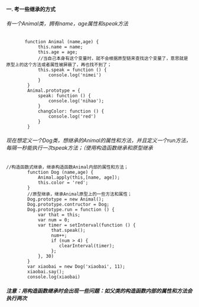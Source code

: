 #### 一. 考一些继承的方式
###### 有一个Animal类，拥有name，age属性和speak方法

```
       function Animal (name,age) {
	    	this.name = name;
	    	this.age = age;
	    	//当自己本身有这个变量时，就不会根据原型链来查找这个变量了，意思就是原型上的这个方法或者属性被屏蔽了，再也找不到了；
	    	this.speak = function () {
	    		console.log('nimei')
	    	}
	    }
	    Animal.prototype = {
	    	speak: function () {
	    		console.log('nihao');
	    	}
	    	changColor: function () {
	    		console.log('red')
	    	}
	    }

```
######  现在想定义一个Dog类，想继承的Animal的属性和方法，并且定义一个run方法，每隔一秒能执行一次speak方法；（使用构造函数继承和原型继承

```
//构造函数式继承，继承构造函数Animal内部的属性和方法；
	    function Dog (name,age) {
	    	Animal.apply(this,[name, age]);
	    	this.color = 'red';
	    }
	    //原型继承，继承Animal原型上的一些方法和属性；
	    Dog.prototype = new Animal();
        Dog.prototype.contructor = Dog;
	    Dog.prototype.run = function () {
	    	var that = this;
	    	var num = 0;
	    	var timer = setInterval(function () {
                 that.speak();
                 num++;
                 if (num > 4) {
                 	clearInterval(timer);
                 };
	    	}, 30)
	    }
	    var xiaobai = new Dog('xiaobai', 11);
	    xiaobai.say();
	    console.log(xiaobai)
```

 ##### 注意：用构造函数继承时会出现一些问题：如父类的构造函数内部的属性和方法会执行两次